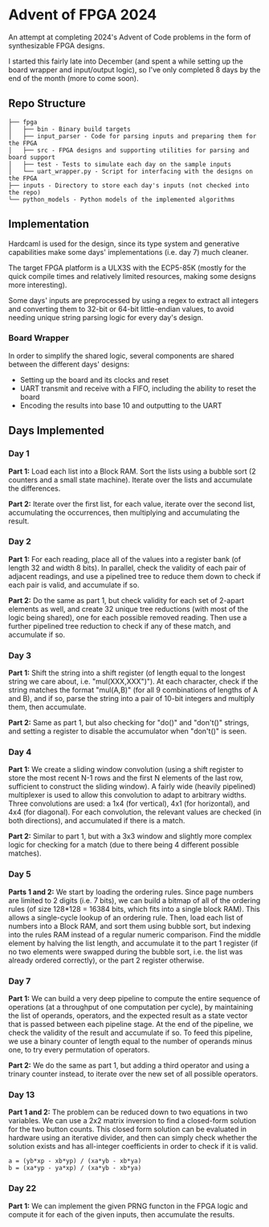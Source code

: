 # Advent of FPGA 2024

An attempt at completing 2024's Advent of Code problems in the form of synthesizable FPGA designs.

I started this fairly late into December (and spent a while setting up the board wrapper and input/output logic), so I've only completed 8 days by the end of the month (more to come soon).

## Repo Structure

```
├── fpga
│   ├── bin - Binary build targets
│   ├── input_parser - Code for parsing inputs and preparing them for the FPGA
│   ├── src - FPGA designs and supporting utilities for parsing and board support
│   ├── test - Tests to simulate each day on the sample inputs
│   └── uart_wrapper.py - Script for interfacing with the designs on the FPGA
├── inputs - Directory to store each day's inputs (not checked into the repo)
└── python_models - Python models of the implemented algorithms
```

## Implementation

Hardcaml is used for the design, since its type system and generative capabilities make some days' implementations (i.e. day 7) much cleaner.

The target FPGA platform is a ULX3S with the ECP5-85K (mostly for the quick compile times and relatively limited resources, making some designs more interesting).

Some days' inputs are preprocessed by using a regex to extract all integers and converting them to 32-bit or 64-bit little-endian values, to avoid needing unique string parsing logic for every day's design.

### Board Wrapper

In order to simplify the shared logic, several components are shared between the different days' designs:

- Setting up the board and its clocks and reset
- UART transmit and receive with a FIFO, including the ability to reset the board
- Encoding the results into base 10 and outputting to the UART

## Days Implemented

### Day 1

**Part 1:** Load each list into a Block RAM. Sort the lists using a bubble sort (2 counters and a small state machine). Iterate over the lists and accumulate the differences.

**Part 2:** Iterate over the first list, for each value, iterate over the second list, accumulating the occurrences, then multiplying and accumulating the result.

### Day 2

**Part 1:** For each reading, place all of the values into a register bank (of length 32 and width 8 bits). In parallel, check the validity of each pair of adjacent readings, and use a pipelined tree to reduce them down to check if each pair is valid, and accumulate if so.

**Part 2:** Do the same as part 1, but check validity for each set of 2-apart elements as well, and create 32 unique tree reductions (with most of the logic being shared), one for each possible removed reading. Then use a further pipelined tree reduction to check if any of these match, and accumulate if so.

### Day 3

**Part 1:** Shift the string into a shift register (of length equal to the longest string we care about, i.e. "mul(XXX,XXX")"). At each character, check if the string matches the format "mul(A,B)" (for all 9 combinations of lengths of A and B), and if so, parse the string into a pair of 10-bit integers and multiply them, then accumulate.

**Part 2:** Same as part 1, but also checking for "do()" and "don't()" strings, and setting a register to disable the accumulator when "don't()" is seen.

### Day 4

**Part 1:** We create a sliding window convolution (using a shift register to store the most recent N-1 rows and the first N elements of the last row, sufficient to construct the sliding window). A fairly wide (heavily pipelined) multiplexer is used to allow this convolution to adapt to arbitrary widths. Three convolutions are used: a 1x4 (for vertical), 4x1 (for horizontal), and 4x4 (for diagonal). For each convolution, the relevant values are checked (in both directions), and accumulated if there is a match.

**Part 2:** Similar to part 1, but with a 3x3 window and slightly more complex logic for checking for a match (due to there being 4 different possible matches).

### Day 5

**Parts 1 and 2:** We start by loading the ordering rules. Since page numbers are limited to 2 digits (i.e. 7 bits), we can build a bitmap of all of the ordering rules (of size 128*128 = 16384 bits, which fits into a single block RAM). This allows a single-cycle lookup of an ordering rule. Then, load each list of numbers into a Block RAM, and sort them using bubble sort, but indexing into the rules RAM instead of a regular numeric comparison. Find the middle element by halving the list length, and accumulate it to the part 1 register (if no two elements were swapped during the bubble sort, i.e. the list was already ordered correctly), or the part 2 register otherwise.

### Day 7

**Part 1:** We can build a very deep pipeline to compute the entire sequence of operations (at a throughput of one computation per cycle), by maintaining the list of operands, operators, and the expected result as a state vector that is passed between each pipeline stage. At the end of the pipeline, we check the validity of the result and accumulate if so. To feed this pipeline, we use a binary counter of length equal to the number of operands minus one, to try every permutation of operators.

**Part 2:** We do the same as part 1, but adding a third operator and using a trinary counter instead, to iterate over the new set of all possible operators.

### Day 13

**Part 1 and 2:** The problem can be reduced down to two equations in two variables. We can use a 2x2 matrix inversion to find a closed-form solution for the two button counts. This closed form solution can be evaluated in hardware using an iterative divider, and then can simply check whether the solution exists and has all-integer coefficients in order to check if it is valid.

```
a = (yb*xp - xb*yp) / (xa*yb - xb*ya)
b = (xa*yp - ya*xp) / (xa*yb - xb*ya)
```

### Day 22

**Part 1:** We can implement the given PRNG functon in the FPGA logic and compute it for each of the given inputs, then accumulate the results.
